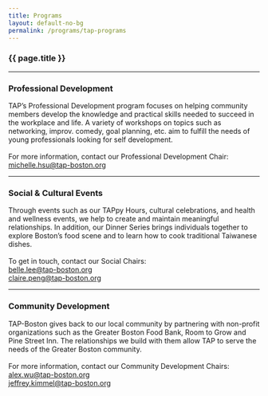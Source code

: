 ```yaml
---
title: Programs
layout: default-no-bg
permalink: /programs/tap-programs
---
```

<div class="main-contents-area">
<h3 class="no-bg">{{ page.title }}</h3>

  <hr id="professional-development">

  <h3>Professional Development</h3>
  <p>	       
  TAP’s Professional Development program focuses on helping community members develop the knowledge and practical skills needed to succeed in the workplace and life. A variety of workshops on topics such as networking, improv. comedy, goal planning, etc. aim to fulfill the needs of young professionals looking for self development.<br/><br/>
  For more information, contact our Professional Development Chair:<br/>
  <a href="mailto:michelle.hsu@tap-boston.org">michelle.hsu@tap-boston.org</a>
  </p>

  <hr id="social-and-cultural">

  <h3>Social & Cultural Events</h3>
  <p>
  Through events such as our TAPpy Hours, cultural celebrations, and health and wellness events, we help to create and maintain meaningful relationships. In addition, our Dinner Series brings individuals together to explore Boston’s food scene and to learn how to cook traditional Taiwanese dishes.<br/><br/>
  To get in touch, contact our Social Chairs:<br/>
  <a href="mailto:belle.lee@tap-boston.org">belle.lee@tap-boston.org</a><br/>
  <a href="mailto:claire.peng@tap-boston.org">claire.peng@tap-boston.org</a>
  </p>

  <hr id="community-development">

  <h3>Community Development</h3>
  <p>
  TAP-Boston gives back to our local community by partnering with non-profit organizations such as the Greater Boston Food Bank, Room to Grow and Pine Street Inn. The relationships we build with them allow TAP to serve the needs of the Greater Boston community.<br/><br/>
  For more information, contact our Community Development Chairs:<br/>
  <a href="mailto:alex.wu@tap-boston.org">alex.wu@tap-boston.org</a><br/>
  <a href="mailto:jeffrey.kimmel@tap-boston.org">jeffrey.kimmel@tap-boston.org</a>
  </p>
</div>